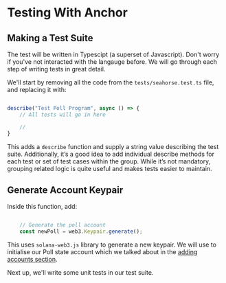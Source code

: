 # Testing With Anchor

## Making a Test Suite

The test will be written in Typescipt (a superset of Javascript). Don't worry if you've not interacted with the langauge before. We will go through each step of writing tests in great detail.

We'll start by removing all the code from the `tests/seahorse.test.ts` file, and replacing it with:
```ts

describe("Test Poll Program", async () => {
    // All tests will go in here

    //
}

```

This adds a `describe` function and supply a string value describing the test suite. Additionally, it’s a good idea to add individual describe methods for each test or set of test cases within the group. While it’s not mandatory, grouping related logic is quite useful and makes tests easier to maintain.

## Generate Account Keypair

Inside this function, add:
```ts

    // Generate the poll account
    const newPoll = web3.Keypair.generate();

```
This uses `solana-web3.js` library to generate a new keypair. We will use to initialise our Poll state account which we talked about in the [adding accounts section](../poll-program/add-accounts.md).

Next up, we'll write some unit tests in our test suite.
